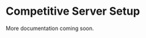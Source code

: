 # Competitive Server Setup

More documentation coming soon.
<!---
basic setup and installation (linux only)
    mention ogp
optional: firewall setup (iptables)
startup script
launch configuration
server.cfg
default vs realism
setup for competitive play
competitive server files
description and links
link to hudhelper if playing with volute and/or streaming
--->
